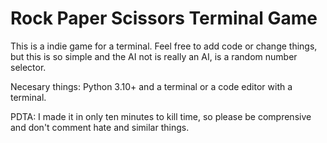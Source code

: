 # Rock Paper Scissors Terminal Game #

This is a indie game for a terminal. Feel free to add code or change things, but this is so simple and the AI not is really an AI, is a random number selector.


Necesary things: Python 3.10+ and a terminal or a code editor with a terminal.

PDTA: I made it in only ten minutes to kill time, so please be comprensive and don't comment hate and similar things.
